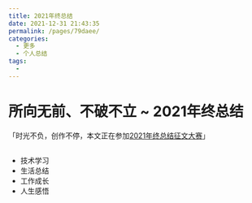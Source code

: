 ```yaml
---
title: 2021年终总结
date: 2021-12-31 21:43:35
permalink: /pages/79daee/
categories:
  - 更多
  - 个人总结
tags:
  - 
---
```


# 所向无前、不破不立 ~ 2021年终总结

「时光不负，创作不停，本文正在参加[2021年终总结征文大赛](https://juejin.cn/post/7034786723137585188/)」


## 

- 技术学习
- 生活总结
- 工作成长
- 人生感悟
